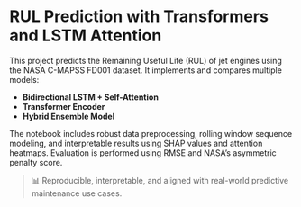 # RUL Prediction with Transformers and LSTM Attention

This project predicts the Remaining Useful Life (RUL) of jet engines using the NASA C-MAPSS FD001 dataset. It implements and compares multiple models:

- **Bidirectional LSTM + Self-Attention**
- **Transformer Encoder**
- **Hybrid Ensemble Model**

The notebook includes robust data preprocessing, rolling window sequence modeling, and interpretable results using SHAP values and attention heatmaps. 
Evaluation is performed using RMSE and NASA’s asymmetric penalty score.

> 📊 Reproducible, interpretable, and aligned with real-world predictive maintenance use cases.
